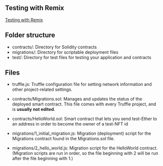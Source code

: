 ## Testing with Remix

[Testing with Remix](https://docs.google.com/document/d/1CYdOn0eiUXAyF83s0Fz78pUXdbAVu6cv977ivMEDXYU/edit?usp=sharing)

## Folder structure

* contracts/: Directory for Solidity contracts
* migrations/: Directory for scriptable deployment files
* test/: Directory for test files for testing your application and contracts

## Files 

* truffle.js: Truffle configuration file for setting network information and other project-related settings.

* contracts/Migrations.sol: Manages and updates the status of the deployed smart contract. This file comes with every Truffle project, and is **usually not edited**.

* contracts/HelloWorld.sol: Smart contract that lets you send test-Ether to an address in order to become the owner of a test-NFT id 

* migrations/1_initial_migration.js: Migration (deployment) script for the Migrations contract found in the Migrations.sol file.

* migrations/2_hello_world.js: Migration script for the HelloWorld contract. (Migration scripts are run in order, so the file beginning with 2 will be run after the file beginning with 1.)




